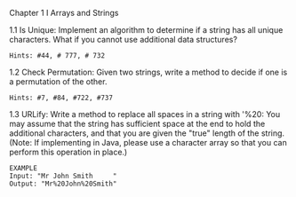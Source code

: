Chapter 1 I Arrays and Strings

1.1 Is Unique: Implement an algorithm to determine if a string has all unique characters.
    What if you cannot use additional data structures?
    
    Hints: #44, # 777, # 732

1.2 Check Permutation: Given two strings, write a method to decide if one is a permutation of the other.
    
    Hints: #7, #84, #722, #737

1.3 URLify: Write a method to replace all spaces in a string with '%20:
    You may assume that the string has sufficient space at the end to hold the additional characters,
    and that you are given the "true" length of the string.
    (Note: If implementing in Java, please use a character array so that you can perform this operation in place.)
    
    EXAMPLE
    Input: "Mr John Smith     "
    Output: "Mr%20John%20Smith"

